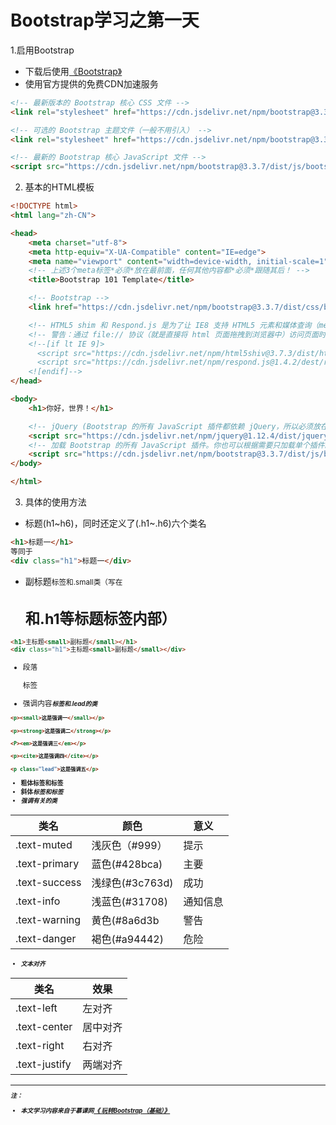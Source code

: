 # Bootstrap学习之第一天

1.启用Bootstrap

* 下载后使用[《Bootstrap》](https://v3.bootcss.com/getting-started/)
* 使用官方提供的免费CDN加速服务

```html
<!-- 最新版本的 Bootstrap 核心 CSS 文件 -->
<link rel="stylesheet" href="https://cdn.jsdelivr.net/npm/bootstrap@3.3.7/dist/css/bootstrap.min.css" integrity="sha384-BVYiiSIFeK1dGmJRAkycuHAHRg32OmUcww7on3RYdg4Va+PmSTsz/K68vbdEjh4u" crossorigin="anonymous">

<!-- 可选的 Bootstrap 主题文件（一般不用引入） -->
<link rel="stylesheet" href="https://cdn.jsdelivr.net/npm/bootstrap@3.3.7/dist/css/bootstrap-theme.min.css" integrity="sha384-rHyoN1iRsVXV4nD0JutlnGaslCJuC7uwjduW9SVrLvRYooPp2bWYgmgJQIXwl/Sp" crossorigin="anonymous">

<!-- 最新的 Bootstrap 核心 JavaScript 文件 -->
<script src="https://cdn.jsdelivr.net/npm/bootstrap@3.3.7/dist/js/bootstrap.min.js" integrity="sha384-Tc5IQib027qvyjSMfHjOMaLkfuWVxZxUPnCJA7l2mCWNIpG9mGCD8wGNIcPD7Txa" crossorigin="anonymous"></script>
```
2. 基本的HTML模板

```html
<!DOCTYPE html>
<html lang="zh-CN">

<head>
    <meta charset="utf-8">
    <meta http-equiv="X-UA-Compatible" content="IE=edge">
    <meta name="viewport" content="width=device-width, initial-scale=1">
    <!-- 上述3个meta标签*必须*放在最前面，任何其他内容都*必须*跟随其后！ -->
    <title>Bootstrap 101 Template</title>

    <!-- Bootstrap -->
    <link href="https://cdn.jsdelivr.net/npm/bootstrap@3.3.7/dist/css/bootstrap.min.css" rel="stylesheet">

    <!-- HTML5 shim 和 Respond.js 是为了让 IE8 支持 HTML5 元素和媒体查询（media queries）功能 -->
    <!-- 警告：通过 file:// 协议（就是直接将 html 页面拖拽到浏览器中）访问页面时 Respond.js 不起作用 -->
    <!--[if lt IE 9]>
      <script src="https://cdn.jsdelivr.net/npm/html5shiv@3.7.3/dist/html5shiv.min.js"></script>
      <script src="https://cdn.jsdelivr.net/npm/respond.js@1.4.2/dest/respond.min.js"></script>
    <![endif]-->
</head>

<body>
    <h1>你好，世界！</h1>

    <!-- jQuery (Bootstrap 的所有 JavaScript 插件都依赖 jQuery，所以必须放在前边) -->
    <script src="https://cdn.jsdelivr.net/npm/jquery@1.12.4/dist/jquery.min.js"></script>
    <!-- 加载 Bootstrap 的所有 JavaScript 插件。你也可以根据需要只加载单个插件。 -->
    <script src="https://cdn.jsdelivr.net/npm/bootstrap@3.3.7/dist/js/bootstrap.min.js"></script>
</body>

</html>
```

3. 具体的使用方法
* 标题(h1~h6)，同时还定义了(.h1~.h6)六个类名

```html
<h1>标题一</h1>
等同于
<div class="h1">标题一</div>
```

* 副标题<small>标签和.small类（写在<h1>和.h1等标题标签内部）

```html
<h1>主标题<small>副标题</small></h1>
<div class="h1">主标题<small>副标题</small></div>
```
* 段落<p>标签
* 强调内容<small><strong><en><cite>标签和.lead的类

```html
<p><small>这是强调一</small></p>

<p><strong>这是强调二</strong></p>

<P><em>这是强调三</em></p>

<p><cite>这是强调四</cite></p>

<p class="lead">这是强调五</p>
```

* 粗体<b>标签和<strong>标签
* 斜体<em>标签和<i>标签
* 强调有关的类

| 类名          | 颜色           |意义|
| ---------     | --------      |-------|
| .text-muted   | 浅灰色（#999） |提示|
| .text-primary |蓝色(#428bca)   |主要|
| .text-success |浅绿色(#3c763d) |成功|
| .text-info    | 浅蓝色(#31708) |通知信息|
|.text-warning|黄色(#8a6d3b|警告|
|.text-danger|褐色(#a94442)|危险|
 * 文本对齐

| 类名      | 效果    |
| --------- | -------- |
| .text-left    | 左对齐  |
| .text-center     | 居中对齐   |
| .text-right     | 右对齐 |
| .text-justify | 两端对齐   |

* * *
注：
* 本文学习内容来自于慕课网[《 玩转Bootstrap（基础）》](http://www.imooc.com/learn/141)

